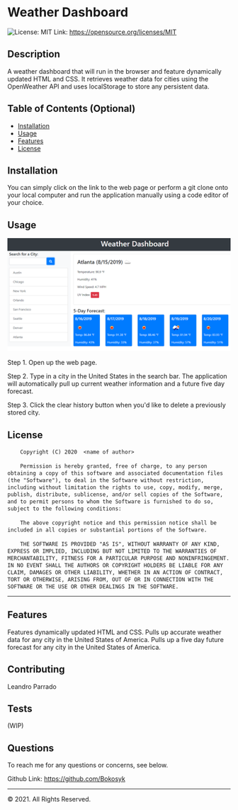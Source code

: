 # Weather Dashboard
![License: MIT](https://img.shields.io/badge/License-MIT-yellow.svg) Link: https://opensource.org/licenses/MIT


## Description 
A weather dashboard that will run in the browser and feature dynamically updated HTML and CSS. It retrieves weather data for cities using the OpenWeather API and uses localStorage to store any persistent data.

## Table of Contents (Optional)

* [Installation](#installation)
* [Usage](#usage)
* [Features](#features)
* [License](#license)


## Installation

You can simply click on the link to the web page or perform a git clone onto your local computer and run the application manually using a code editor of your choice.

## Usage 

![Weather Dashboard](https://github.com/Bokosyk/Weather-Dashboard/blob/main/Assets/06-server-side-apis-homework-demo.png?raw=true)

Step 1. Open up the web page.

Step 2. Type in a city in the United States in the search bar. The application will automatically pull up current weather information and a future five day forecast.

Step 3. Click the clear history button when you'd like to delete a previously stored city.

## License

        Copyright (C) 2020  <name of author>
        
        Permission is hereby granted, free of charge, to any person obtaining a copy of this software and associated documentation files (the "Software"), to deal in the Software without restriction, including without limitation the rights to use, copy, modify, merge, publish, distribute, sublicense, and/or sell copies of the Software, and to permit persons to whom the Software is furnished to do so, subject to the following conditions:
        
        The above copyright notice and this permission notice shall be included in all copies or substantial portions of the Software.
        
        THE SOFTWARE IS PROVIDED "AS IS", WITHOUT WARRANTY OF ANY KIND, EXPRESS OR IMPLIED, INCLUDING BUT NOT LIMITED TO THE WARRANTIES OF MERCHANTABILITY, FITNESS FOR A PARTICULAR PURPOSE AND NONINFRINGEMENT. IN NO EVENT SHALL THE AUTHORS OR COPYRIGHT HOLDERS BE LIABLE FOR ANY CLAIM, DAMAGES OR OTHER LIABILITY, WHETHER IN AN ACTION OF CONTRACT, TORT OR OTHERWISE, ARISING FROM, OUT OF OR IN CONNECTION WITH THE SOFTWARE OR THE USE OR OTHER DEALINGS IN THE SOFTWARE.

---

## Features

Features dynamically updated HTML and CSS. Pulls up accurate weather data for any city in the United States of America. Pulls up a five day future forecast for any city in the United States of America.

## Contributing

Leandro Parrado

## Tests

(WIP)

## Questions

To reach me for any questions or concerns, see below.

Github Link: https://github.com/Bokosyk

---

© 2021. All Rights Reserved.
